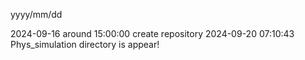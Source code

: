 yyyy/mm/dd

2024-09-16 around 15:00:00 create repository
2024-09-20 07:10:43 Phys_simulation directory is appear!